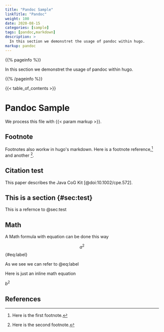 ```yaml
---
title: "Pandoc Sample"
linkTitle: "Pandoc"
weight: 100
date: 2020-08-15
categories: [sample]
tags: [pandoc,markdown]
description: >
  In this section we demonstret the usage of pandoc within hugo.
markup: pandoc
---
```


{{% pageinfo %}}

In this section we demonstret the usage of pandoc within hugo.

{{% /pageinfo %}}

{{< table_of_contents >}}

# Pandoc Sample

We process this file with {{< param markup >}}.

## Footnote

Footnotes also workw in hugo's markdown.
Here is a footnote reference,[^1] and another [^2].

[^1]: Here is the first footnote.

[^2]: Here is the second footnote.

## Citation test

This paper describes the Java CoG Kit [@doi:10.1002/cpe.572].

## This is a section {#sec:test}

This is a refernce to @sec:test

## Math

A Math formula with equation can be done this way

$$ a^2 $$ {#eq:label}

As we see we can refer to @eq:label

Here is just an inline math equation

$b^2$

## References


